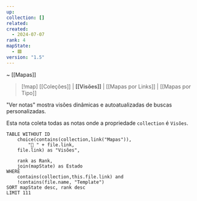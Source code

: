 ```yaml
---
up: 
collection: []
related: 
created:
  - 2024-07-07
rank: 4
mapState:
  - 🟩
version: "1.5"
---
```

~ [[Mapas]]

> [!map] [[Coleções]] | **[[Visões]]** | [[Mapas por Links]] | [[Mapas por Tipo]] 

"Ver notas" mostra visões dinâmicas e autoatualizadas de buscas personalizadas.

Esta nota coleta todas as notas onde a propriedade `collection` é `Visões`.

```dataview
TABLE WITHOUT ID
	choice(contains(collection,link("Mapas")),
		"🔭 " + file.link,
	file.link) as "Visões",
	
	rank as Rank,
	join(mapState) as Estado
WHERE
	contains(collection,this.file.link) and
	!contains(file.name, "Template")
SORT mapState desc, rank desc
LIMIT 111
```